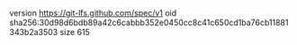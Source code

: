version https://git-lfs.github.com/spec/v1
oid sha256:30d98d6bdb89a42c6cabbb352e0450cc8c41c650cd1ba76cb11881343b2a3503
size 615
